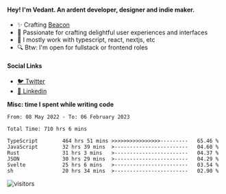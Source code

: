 #### Hey! I'm Vedant. An ardent developer, designer and indie maker.
- ✨ Crafting [Beacon](https://github.com/withbeacon/beacon)
- 💙 Passionate for crafting delightful user experiences and interfaces
- 🚀 I mostly work with typescript, react, nextjs, etc
- 🔍 Btw: I'm open for fullstack or frontend roles

#### Social Links
- [🐦 Twitter](https://twitter.com/vedantnn7)
- [💼 Linkedin](https://linkedin.com/in/vedant-nandwana)

**Misc: time I spent while writing code**
<!--START_SECTION:waka-->

```text
From: 08 May 2022 - To: 06 February 2023

Total Time: 710 hrs 6 mins

TypeScript        464 hrs 51 mins >>>>>>>>>>>>>>>>---------   65.46 %
JavaScript        32 hrs 39 mins  >------------------------   04.60 %
Rust              31 hrs 3 mins   >------------------------   04.37 %
JSON              30 hrs 29 mins  >------------------------   04.29 %
Svelte            25 hrs 6 mins   >------------------------   03.54 %
sh                20 hrs 34 mins  >------------------------   02.90 %
```

<!--END_SECTION:waka-->


<!--START_SECTION:activity-->
![visitors](https://visitor-badge.laobi.icu/badge?page_id=vedantnn71.vedantnn71)
<!--END_SECTION:activity-->
